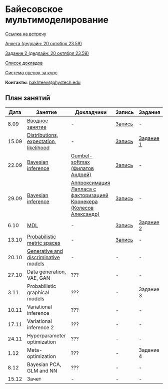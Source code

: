 # Байесовское мультимоделирование

[Ссылка на встречу](http://m1p.org/go_zoom2)

[Анкета (дедлайн: 20 октября 23.59)](https://forms.gle/3RHh1NAQpLpCKJPU7)

[Задание 2 (дедлайн: 20 октября 23.59)](task2/)

[Список докладов](talks.md)

[Система оценок за курс](eval.md)

**Контакты**: bakhteev@phystech.edu

## План занятий
|Дата|Занятие|Докладчики|Запись| Задания |
| --- | --- | --- | --- | --- |
| 8.09 |   [Вводное занятие](slides/slides_0_intro.pdf)      | -  | [Запись](https://www.youtube.com/watch?v=O3hrivelSC4) | - |
| 15.09 |   [Distributions, expectation, likelihood](slides/slides_1_distributions.pdf)      | - | [Запись](https://www.youtube.com/watch?v=29hXwr3d_sU)  | [Задание 1](task1) |
| 22.09 |   [Bayesian inference](slides/slides_2_inference.pdf)       | [Gumbel-softmax (Филатов Андрей)](student_talks/Gumbel_distribution.pdf)  |  [Запись](https://www.youtube.com/watch?v=KI0nBqBViy0) | - |
| 29.09 |   [Bayesian inference](slides/slides_2_inference.pdf)        | [Аппроксимация Лапласа с факторизацией Кронекера (Колесов Александр)](student_talks/Laplace_Kronecker.pdf) |  [Запись](https://www.youtube.com/watch?v=5vC1RoTMToM&t=1s) | - |
| 6.10 |  [MDL](slides/slides_3_mdl.pdf)     | - |  [Запись](https://www.youtube.com/watch?v=KxnE0z7UkaU) | [Задание 2](https://github.com/Intelligent-Systems-Phystech/BMM-21/tree/master/task2) |
| 13.10 |   [Probabilistic metric spaces](slides/slides_4_prob.pdf)     | - | [Запись](https://www.youtube.com/watch?v=Ho5BKkbY14A) | - |
| 20.10 |   [Generative and discriminative models](slides/slides_5_gendisc.pdf)      | - |  - | - |
| 27.10 |   Data generation, VAE, GAN      | ??? |  - | - |
| 3.11 |   Probabilistic graphical models       | ??? |  - |  Задание 3 |
| 10.11 |   Variational inference       | ??? |  - | - |
| 17.11 |   Variational inference 2      | ??? |  - | - |
| 24.11 |   Hyperparameter optimization     | ??? |  - | - |
| 1.12 |   Meta-optimization     | ??? |  - |  Задание 4 |
| 8.12 |   Bayesian PCA, GLM and NN      | ??? |  - | - |
| 15.12 |   Зачет     | - |  - | - |


